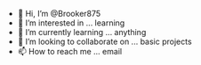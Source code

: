 - 👋 Hi, I’m @Brooker875
- 👀 I’m interested in ... learning
- 🌱 I’m currently learning ... anything
- 💞️ I’m looking to collaborate on ... basic projects
- 📫 How to reach me ... email

<!---
Brooker875/Brooker875 is a ✨ special ✨ repository because its `README.md` (this file) appears on your GitHub profile.
You can click the Preview link to take a look at your changes.
--->
